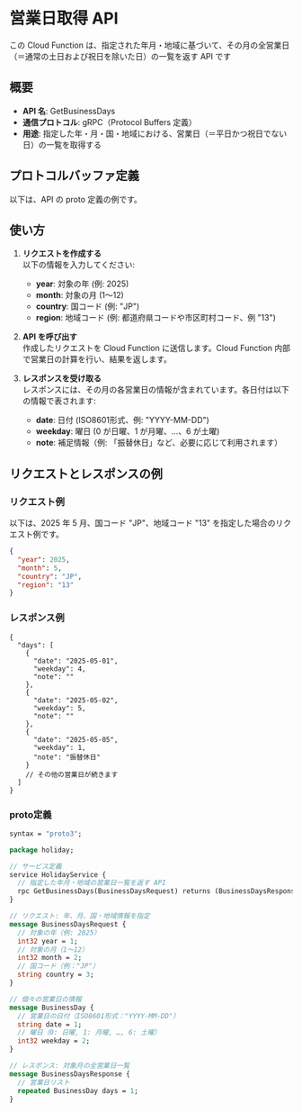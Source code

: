 # 営業日取得 API

この Cloud Function は、指定された年月・地域に基づいて、その月の全営業日（＝通常の土日および祝日を除いた日）の一覧を返す API です

## 概要

- **API 名**: GetBusinessDays
- **通信プロトコル**: gRPC（Protocol Buffers 定義）
- **用途**: 指定した年・月・国・地域における、営業日（＝平日かつ祝日でない日）の一覧を取得する

## プロトコルバッファ定義

以下は、API の proto 定義の例です。

## 使い方

1. **リクエストを作成する**  
   以下の情報を入力してください:
    - **year**: 対象の年 (例: 2025)
    - **month**: 対象の月 (1～12)
    - **country**: 国コード (例: "JP")
    - **region**: 地域コード (例: 都道府県コードや市区町村コード、例 "13")

2. **API を呼び出す**  
   作成したリクエストを Cloud Function に送信します。Cloud Function 内部で営業日の計算を行い、結果を返します。

3. **レスポンスを受け取る**  
   レスポンスには、その月の各営業日の情報が含まれています。各日付は以下の情報で表されます:
    - **date**: 日付 (ISO8601形式、例: "YYYY-MM-DD")
    - **weekday**: 曜日 (0 が日曜、1 が月曜、…、6 が土曜)
    - **note**: 補足情報（例: 「振替休日」など、必要に応じて利用されます）

## リクエストとレスポンスの例

### リクエスト例

以下は、2025 年 5 月、国コード "JP"、地域コード "13" を指定した場合のリクエスト例です。

```json
{
  "year": 2025,
  "month": 5,
  "country": "JP",
  "region": "13"
}
```

### レスポンス例
```shell
{
  "days": [
    {
      "date": "2025-05-01",
      "weekday": 4,
      "note": ""
    },
    {
      "date": "2025-05-02",
      "weekday": 5,
      "note": ""
    },
    {
      "date": "2025-05-05",
      "weekday": 1,
      "note": "振替休日"
    }
    // その他の営業日が続きます
  ]
}
```


### proto定義
```proto
syntax = "proto3";

package holiday;

// サービス定義
service HolidayService {
  // 指定した年月・地域の営業日一覧を返す API
  rpc GetBusinessDays(BusinessDaysRequest) returns (BusinessDaysResponse);
}

// リクエスト: 年、月、国・地域情報を指定
message BusinessDaysRequest {
  // 対象の年（例: 2025）
  int32 year = 1;
  // 対象の月（1～12）
  int32 month = 2;
  // 国コード（例："JP"）
  string country = 3; 
}

// 個々の営業日の情報
message BusinessDay {
  // 営業日の日付（ISO8601形式："YYYY-MM-DD"）
  string date = 1;
  // 曜日（0: 日曜, 1: 月曜, …, 6: 土曜）
  int32 weekday = 2;
}

// レスポンス: 対象月の全営業日一覧
message BusinessDaysResponse {
  // 営業日リスト
  repeated BusinessDay days = 1;
}